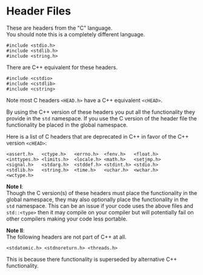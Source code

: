 # <a id="HeaderFiles"></a>Header Files

These are headers from the "C" language.  
You should note this is a completely different language.

    #include <stdio.h>
    #include <stdlib.h>
    #include <string.h>
There are C++ equivalent for these headers.

    #include <cstdio>
    #include <cstdlib>
    #include <cstring>
Note most C headers `<HEAD.h>` have a C++ equivalent `<cHEAD>`.

By using the C++ version of these headers you put all the functionality they provide in the `std` namespace. If you use the C version of the header file the functionality be placed in the global namespace.

Here is a list of C headers that are deprecated in C++ in favor of the C++ version `<cHEAD>`:

    <assert.h>   <ctype.h>   <errno.h>  <fenv.h>   <float.h>  
    <inttypes.h> <limits.h>  <locale.h> <math.h>   <setjmp.h>   
    <signal.h>   <stdarg.h>  <stddef.h> <stdint.h> <stdio.h>    
    <stdlib.h>   <string.h>  <time.h>   <uchar.h>  <wchar.h>    
    <wctype.h>

**Note I**:  
Though the C version(s) of these headers must place the functionality in the global namespace, they may also optionally place the functionality in the `std` namespace. This can be an issue if your code uses the above files and `std::<type>` then it may compile on your compiler but will potentially fail on other compilers making your code less portable.

**Note II**:  
The following headers are not part of C++ at all.

    <stdatomic.h> <stdnoreturn.h> <threads.h>

This is because there functionality is superseded by alternative C++ functionality.


